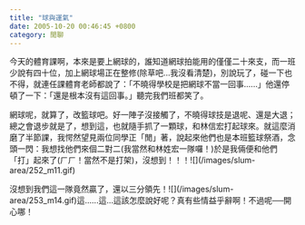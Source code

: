 ```yaml
---
title: "球與運氣"
date: 2005-10-20 00:46:45 +0800
category: 閒聊
---
```

<p>今天的體育課啊，本來是要上網球的，誰知道網球拍能用的僅僅二十來支，而一班少說有四十位，加上網球場正在整修(除草吧...我沒看清楚)，別說玩了，碰一下也不得，就連任課體育老師都說了：「不曉得學校是把網球不當一回事......」他還停頓了一下：「還是根本沒有這回事。」聽完我們班都笑了。</p><p>網球呢，就算了，改籃球吧。好一陣子沒接觸了，不曉得球技是退呢、還是大退；總之會退步就是了，想到這，也就隨手抓了一顆球，和林信宏打起球來。就這麼消磨了半節課，我愕然望見兩位同學正「閒」著，說起來他們也是本班籃球祭酒，念頭一閃：我想找他們來個二對二(我當然和林姓宏一隊囉！)於是我倆便和他們「打」起來了(ㄏㄏ！當然不是打架)，沒想到！！！![](/images/slum-area/252_m11.gif)</p><p>沒想到我們這一隊竟然贏了，還以三分領先！![](/images/slum-area/253_m14.gif)這......這...這該怎麼說好呢？真有些情益乎辭啊！不過呢──開心哪！</p>

